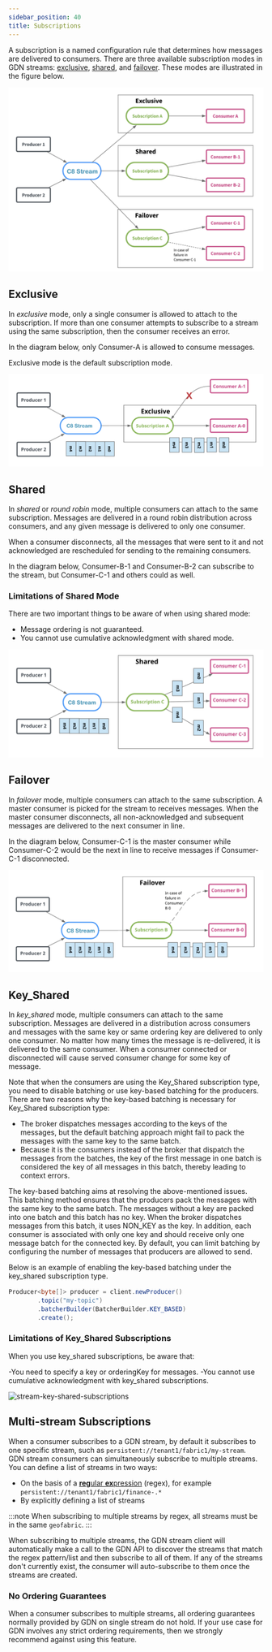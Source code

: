 ```yaml
---
sidebar_position: 40
title: Subscriptions
---
```


A subscription is a named configuration rule that determines how messages are delivered to consumers. There are three available subscription modes in GDN streams: [exclusive](#exclusive), [shared](#shared), and [failover](#failover). These modes are illustrated in the figure below.

![stream-subscription-modes](/img/stream-subscription-modes.png)

## Exclusive

In _exclusive_ mode, only a single consumer is allowed to attach to the subscription. If more than one consumer attempts to subscribe to a stream using the same subscription, then the consumer receives an error.

In the diagram below, only Consumer-A is allowed to consume messages.

Exclusive mode is the default subscription mode.

![stream-exclusive-subscriptions](/img/stream-exclusive-subscriptions.png)

## Shared

In _shared_ or _round robin_ mode, multiple consumers can attach to the same subscription. Messages are delivered in a round robin distribution across consumers, and any given message is delivered to only one consumer.

When a consumer disconnects, all the messages that were sent to it and not acknowledged are rescheduled for sending to the remaining consumers.

In the diagram below, Consumer-B-1 and Consumer-B-2 can subscribe to the stream, but Consumer-C-1 and others could as well.

### Limitations of Shared Mode

There are two important things to be aware of when using shared mode:

- Message ordering is not guaranteed.
- You cannot use cumulative acknowledgment with shared mode.

![stream-shared-subscriptions](/img/stream-shared-subscriptions.png)

## Failover

In _failover_ mode, multiple consumers can attach to the same subscription. A master consumer is picked for the stream to receives messages. When the master consumer disconnects, all non-acknowledged and subsequent messages are delivered to the next consumer in line.

In the diagram below, Consumer-C-1 is the master consumer while Consumer-C-2 would be the next in line to receive messages if Consumer-C-1 disconnected.

![stream-failover-subscriptions](/img/stream-failover-subscriptions.png)

## Key_Shared

In *key_shared* mode, multiple consumers can attach to the same subscription. Messages are delivered in a distribution across consumers and messages with the same key or same ordering key are delivered to only one consumer. No matter how many times the message is re-delivered, it is delivered to the same consumer. When a consumer connected or disconnected will cause served consumer change for some key of message.

Note that when the consumers are using the Key_Shared subscription type, you need to disable batching or use key-based batching for the producers. There are two reasons why the key-based batching is necessary for Key_Shared subscription type:

- The broker dispatches messages according to the keys of the messages, but the default batching approach might fail to pack the messages with the same key to the same batch.
- Because it is the consumers instead of the broker that dispatch the messages from the batches, the key of the first message in one batch is considered the key of all messages in this batch, thereby leading to context errors.

The key-based batching aims at resolving the above-mentioned issues. This batching method ensures that the producers pack the messages with the same key to the same batch. The messages without a key are packed into one batch and this batch has no key. When the broker dispatches messages from this batch, it uses NON_KEY as the key. In addition, each consumer is associated with only one key and should receive only one message batch for the connected key. By default, you can limit batching by configuring the number of messages that producers are allowed to send.

Below is an example of enabling the key-based batching under the key_shared subscription type.

```java
Producer<byte[]> producer = client.newProducer()
        .topic("my-topic")
        .batcherBuilder(BatcherBuilder.KEY_BASED)
        .create();
```

### Limitations of Key_Shared Subscriptions

When you use key_shared subscriptions, be aware that:

-You need to specify a key or orderingKey for messages.
-You cannot use cumulative acknowledgment with key_shared subscriptions.

![stream-key-shared-subscriptions](/img/stream-key-shared-subscriptions.png)

## Multi-stream Subscriptions

When a consumer subscribes to a GDN stream, by default it subscribes to one specific stream, such as `persistent://tenant1/fabric1/my-stream`. GDN stream consumers can simultaneously subscribe to multiple streams. You can define a list of streams in two ways:

- On the basis of a [**reg**ular **ex**pression](https://en.wikipedia.org/wiki/Regular_expression) (regex), for example `persistent://tenant1/fabric1/finance-.*`
- By explicitly defining a list of streams

:::note
When subscribing to multiple streams by regex, all streams must be in the same `geofabric`.
:::

When subscribing to multiple streams, the GDN stream client will automatically make a call to the GDN API to discover the streams that match the regex pattern/list and then subscribe to all of them. If any of the streams don't currently exist, the consumer will auto-subscribe to them once the streams are created.

### No Ordering Guarantees

When a consumer subscribes to multiple streams, all ordering guarantees normally provided by GDN on single stream do not hold. If your use case for GDN involves any strict ordering requirements, then we strongly recommend against using this feature.
